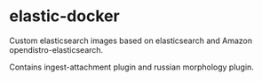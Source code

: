 # elastic-docker
Custom elasticsearch images based on elasticsearch and Amazon opendistro-elasticsearch.

Contains ingest-attachment plugin and russian morphology plugin.
